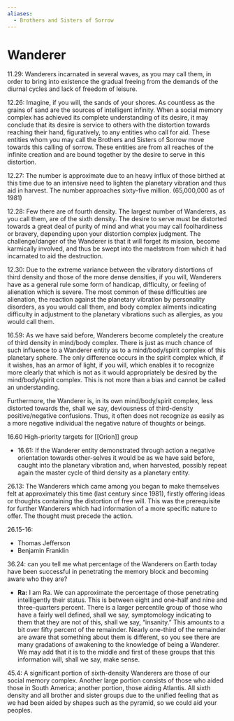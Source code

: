 ```yaml
---
aliases:
  - Brothers and Sisters of Sorrow
---
```

# Wanderer
11.29: Wanderers incarnated in several waves, as you may call them, in order to bring into existence the gradual freeing from the demands of the diurnal cycles and lack of freedom of leisure.

12.26: Imagine, if you will, the sands of your shores. As countless as the grains of sand are the sources of intelligent infinity. When a social memory complex has achieved its complete understanding of its desire, it may conclude that its desire is service to others with the distortion towards reaching their hand, figuratively, to any entities who call for aid. These entities whom you may call the Brothers and Sisters of Sorrow move towards this calling of sorrow. These entities are from all reaches of the infinite creation and are bound together by the desire to serve in this distortion.

12.27: The number is approximate due to an heavy influx of those birthed at this time due to an intensive need to lighten the planetary vibration and thus aid in harvest. The number approaches sixty-five million. (65,000,000 as of 1981)

12.28: Few there are of fourth density. The largest number of Wanderers, as you call them, are of the sixth density. The desire to serve must be distorted towards a great deal of purity of mind and what you may call foolhardiness or bravery, depending upon your distortion complex judgment. The challenge/danger of the Wanderer is that it will forget its mission, become karmically involved, and thus be swept into the maelstrom from which it had incarnated to aid the destruction.

12.30: Due to the extreme variance between the vibratory distortions of third density and those of the more dense densities, if you will, Wanderers have as a general rule some form of handicap, difficulty, or feeling of alienation which is severe. The most common of these difficulties are alienation, the reaction against the planetary vibration by personality disorders, as you would call them, and body complex ailments indicating difficulty in adjustment to the planetary vibrations such as allergies, as you would call them.

16.59:
As we have said before, Wanderers become completely the creature of third density in mind/body complex. There is just as much chance of such influence to a Wanderer entity as to a mind/body/spirit complex of this planetary sphere. The only difference occurs in the spirit complex which, if it wishes, has an armor of light, if you will, which enables it to recognize more clearly that which is not as it would appropriately be desired by the mind/body/spirit complex. This is not more than a bias and cannot be called an understanding.  
  
Furthermore, the Wanderer is, in its own mind/body/spirit complex, less distorted towards the, shall we say, deviousness of third-density positive/negative confusions. Thus, it often does not recognize as easily as a more negative individual the negative nature of thoughts or beings.

16.60 High-priority targets for [[Orion]] group
- 16.61: If the Wanderer entity demonstrated through action a negative orientation towards other-selves it would be as we have said before, caught into the planetary vibration and, when harvested, possibly repeat again the master cycle of third density as a planetary entity.

26.13: The Wanderers which came among you began to make themselves felt at approximately this time (last century since 1981), firstly offering ideas or thoughts containing the distortion of free will. This was the prerequisite for further Wanderers which had information of a more specific nature to offer. The thought must precede the action.

26.15-16:
- Thomas Jefferson
- Benjamin Franklin

36.24: can you tell me what percentage of the Wanderers on Earth today have been successful in penetrating the memory block and becoming aware who they are?
- **Ra:** I am Ra. We can approximate the percentage of those penetrating intelligently their status. This is between eight and one-half and nine and three-quarters percent. There is a larger percentile group of those who have a fairly well defined, shall we say, symptomology indicating to them that they are not of this, shall we say, “insanity.” This amounts to a bit over fifty percent of the remainder. Nearly one-third of the remainder are aware that something about them is different, so you see there are many gradations of awakening to the knowledge of being a Wanderer. We may add that it is to the middle and first of these groups that this information will, shall we say, make sense.

45.4: A significant portion of sixth-density Wanderers are those of our social memory complex. Another large portion consists of those who aided those in South America; another portion, those aiding Atlantis. All sixth density and all brother and sister groups due to the unified feeling that as we had been aided by shapes such as the pyramid, so we could aid your peoples.